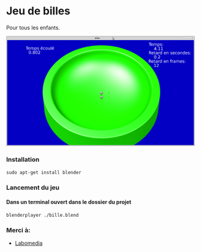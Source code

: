 # Jeu de billes
Pour tous les enfants.

![billes](bille.png)

### Installation
~~~text
sudo apt-get install blender
~~~

### Lancement du jeu


#### Dans un terminal ouvert dans le dossier du projet
~~~text
blenderplayer ./bille.blend
~~~

### Merci à:
* [Labomedia]( https://labomedia.org/)

